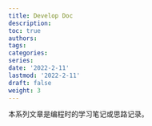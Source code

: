 ```yaml
---
title: Develop Doc
description: 
toc: true
authors:
tags:
categories:
series:
date: '2022-2-11'
lastmod: '2022-2-11'
draft: false
weight: 3
---
```


本系列文章是编程时的学习笔记或思路记录。

